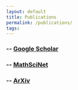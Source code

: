 ```yaml
---
layout: default
title: Publications
permalink: /publications/
tags: 
---
```


### -- [Google Scholar](https://scholar.google.com/citations?user=SW1Lc4YAAAAJ&sortby=pubdate)

### -- [MathSciNet](https://www.ams.org/mathscinet/search/author.html?mrauthid=778212)

### -- [ArXiv](https://arxiv.org/a/zinchenko_m_1)


